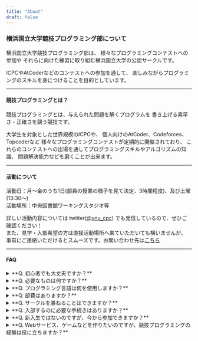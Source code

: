 ```yaml
---
title: "About"
draft: false
---
```


### 横浜国立大学競技プログラミング部について

横浜国立大学競技プログラミング部は、
様々なプログラミングコンテストへの参加や
それらに向けた練習に取り組む横浜国立大学の公認サークルです。

ICPCやAtCoderなどのコンテストへの参加を通して、
楽しみながらプログラミングのスキルを身につけることを目的としています。

* * *

#### 競技プログラミングとは？

競技プログラミングとは、与えられた問題を解くプログラムを
書き上げる素早さ・正確さを競う競技です。

大学生を対象とした世界規模のICPCや、
個人向けのAtCoder、Codeforces、Topcoderなど
様々なプログラミングコンテストが定期的に開催されており、
これらのコンテストへの出場を通してプログラミングスキルやアルゴリズムの知識、
問題解決能力などを磨くことが出来ます。

* * *

#### 活動について

活動日：月〜金のうち1日(部員の授業の様子を見て決定、3時間程度)、及び土曜(13:30〜)  
活動場所：中央図書館ワーキングスタジオ等

詳しい活動内容については
twitter([@ynu_cpc](https://twitter.com/ynu_cpc?lang=ja))
でも発信しているので、ぜひご確認ください！  
また、見学・入部希望の方は直接活動場所へ来ていただいても構いませんが、
事前にご連絡いただけるとスムーズです。お問い合わせ先は[こちら](/contact/)

* * *

#### FAQ

<details>
<summary>**Q. 初心者でも大丈夫ですか？**</summary>

>**A. 大丈夫です**  
部員も大学からプログラミングを始めた人が大半を占めています。

</details>

<details>
<summary>**Q. 必要なものは何ですか？**</summary>

>**A. ノートPCのみ**  
活動する上で必要なものはノートPCだけです。どこからでも気軽に参加できます。

</details>

<details>
<summary>**Q. プログラミング言語は何を使用しますか？**</summary>

>**A. 主に C++**  
競技プログラミングでは実行速度が高速なC++が主に使われています。私たちの部でもC++を使用している人が大半です。

</details>

<details>
<summary>**Q. 部費はありますか？**</summary>

>**A. ありません**  
無料です。

</details>

<details>
<summary>**Q. サークルを兼ねることはできますか？**</summary>

>**A. できます**  
活動は平日は週1なので他のサークルと兼ねるのも可能です。

</details>

<details>
<summary>**Q. 入部するのに必要な手続きはありますか？**</summary>

>**A. 特にありません**  
年度の初めに部員名簿への記入をお願いすることがありますが、名簿に名前がなくても活動には参加できます。

</details>

<details>
<summary>**Q. 新入生ではないのですが、今から参加できますか？**</summary>

>**A. できます**   
学年・学部問わず一年中新入部員を募集しています。

</details>

<details>
<summary>**Q. Webサービス、ゲームなどを作りたいのですが、競技プログラミングの経験は役に立ちますか？**</summary>

>**A. 直接は役に立たないかもしれません**  
ですが、  

>- 実装力が鍛えられる
- 処理の重い部分を見つけて高速な実装に置き換えることが出来るようになる
- ライブラリやフレームワークなどの実装に使用されているアルゴリズム・データ構造への理解が深まる

>などの間接的な形で役に立つ可能性はあると思います。

</details>
